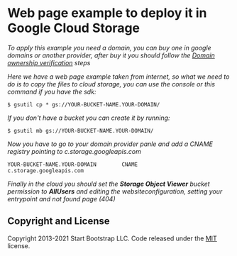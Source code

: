 # Web page example to deploy it in Google Cloud Storage

_To apply this example you need a domain, you can buy one in google domains or another provider, after buy it you should follow the [Domain ownership verification](https://cloud.google.com/storage/docs/domain-name-verification?authuser=1#verification) steps_

_Here we have a web page example taken from internet, so what we need to do is to copy the files to cloud storage, you can use the console or this command if you have the sdk:_

```
$ gsutil cp * gs://YOUR-BUCKET-NAME.YOUR-DOMAIN/
```

_If you don't have a bucket you can create it by running:_

```
$ gsutil mb gs://YOUR-BUCKET-NAME.YOUR-DOMAIN/
```

_Now you have to go to your domain provider panle and add a CNAME registry pointing to c.storage.googleapis.com_

```
YOUR-BUCKET-NAME.YOUR-DOMAIN        CNAME       c.storage.googleapis.com
```

_Finally in the cloud you should set the **Storage Object Viewer** bucket permission to **AllUsers** and editing the websiteconfiguration, setting your entrypoint and not found page (404)_

## Copyright and License

Copyright 2013-2021 Start Bootstrap LLC. Code released under the [MIT](https://github.com/StartBootstrap/startbootstrap-resume/blob/master/LICENSE) license.
